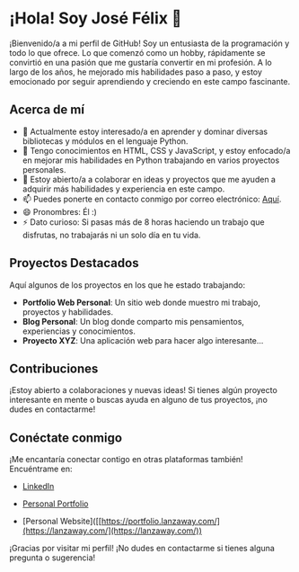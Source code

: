 # ¡Hola! Soy José Félix 👋

¡Bienvenido/a a mi perfil de GitHub! Soy un entusiasta de la programación y todo lo que ofrece. Lo que comenzó como un hobby, rápidamente se convirtió en una pasión que me gustaría convertir en mi profesión. A lo largo de los años, he mejorado mis habilidades paso a paso, y estoy emocionado por seguir aprendiendo y creciendo en este campo fascinante.

## Acerca de mí

- 👀 Actualmente estoy interesado/a en aprender y dominar diversas bibliotecas y módulos en el lenguaje Python.
- 🌱 Tengo conocimientos en HTML, CSS y JavaScript, y estoy enfocado/a en mejorar mis habilidades en Python trabajando en varios proyectos personales.
- 💞️ Estoy abierto/a a colaborar en ideas y proyectos que me ayuden a adquirir más habilidades y experiencia en este campo.
- 📫 Puedes ponerte en contacto conmigo por correo electrónico: [Aquí](mailto:lanzaltura17@gmail.com).
- 😄 Pronombres: Él :)
- ⚡ Dato curioso: Si pasas más de 8 horas haciendo un trabajo que disfrutas, no trabajarás ni un solo día en tu vida.

## Proyectos Destacados

Aquí algunos de los proyectos en los que he estado trabajando:

- **Portfolio Web Personal**: Un sitio web donde muestro mi trabajo, proyectos y habilidades.
- **Blog Personal**: Un blog donde comparto mis pensamientos, experiencias y conocimientos.
- **Proyecto XYZ**: Una aplicación web para hacer algo interesante...

## Contribuciones

¡Estoy abierto a colaboraciones y nuevas ideas! Si tienes algún proyecto interesante en mente o buscas ayuda en alguno de tus proyectos, ¡no dudes en contactarme!

## Conéctate conmigo

¡Me encantaría conectar contigo en otras plataformas también! Encuéntrame en:

- [LinkedIn]((https://www.linkedin.com/in/jose-felix-gordo-casta%C3%B1o-dev-es/))

- [Personal Portfolio](https://portfolio.lanzaway.com/)

- [Personal Website]([[https://portfolio.lanzaway.com/](https://lanzaway.com/](https://lanzaway.com/))

¡Gracias por visitar mi perfil! ¡No dudes en contactarme si tienes alguna pregunta o sugerencia!
